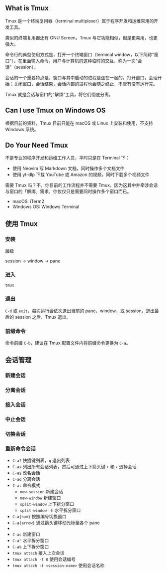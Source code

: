 ## What is Tmux

Tmux 是一个终端复用器（terminal multiplexer）属于程序开发和运维常用的开发工具。

类似的终端复用器还有 GNU Screen。Tmux 与它功能相似，但是更易用，也更强大。

命令行的典型使用方式是，打开一个终端窗口（terminal window，以下简称"窗口"），在里面输入命令。用户与计算机的这种临时的交互，称为一次"会话"（session）。

会话的一个重要特点是，窗口与其中启动的进程是连在一起的。打开窗口，会话开始；关闭窗口，会话结束，会话内部的进程也会随之终止，不管有没有运行完。

Tmux 就是会话与窗口的"解绑"工具，将它们彻底分离。

## Can I use Tmux on Windows OS

根据目前的资料，Tmux 目前只能在 macOS 或 Linux 上安装和使用，不支持 Windows 系统。

## Do Your Need Tmux

不是专业的程序开发和运维工作人员，平时只是在 Terminal 下：

- 使用 Neovim 写 Markdown 文档，同时操作多个文档文件
- 使用 yt-dlp 下载 YouTube 或 Amazon 的视频，同时下载多个视频文件

需要 Tmux 吗？不，你目前的工作流程并不需要 Tmux，因为这其中并牵涉会话与窗口的「解绑」需求，你仅仅只是需要同时操作多个窗口而已。

- macOS: iTerm2
- Windows OS: Windows Terminal

## 使用 Tmux

### 安装

层级

session → window → pane

### 进入

`tmux`

### 退出

`C-d` 或 `exit`，每次运行会依次退出当前的 pane，window，或 session，退出最后的 session 之后，Tmux 退出。

### 前缀命令

命令前缀 `C-b`，建议在 Tmux 配置文件内将前缀命令更换为 `C-a`。

## 会话管理

### 新建会话

### 分离会话

### 接入会话

### 中止会话

### 切换会话

### 重新命令会话

- `C-a?` 快捷键列表，`q` 退出列表
- `C-as` 列出所有会话列表，然后可通过上下箭头键 `↑` 和 `↓` 选择会话
- `C-a$` 改名会话
- `C-ad` 分离会话
- `C-a:` 命令模式
  - `new-session` 新建会话
  - `new-window` 新建窗口
  - `split-window` 上下拆分窗口
  - `split-window -h` 水平拆分窗口
- `C-a{num}` 按照编号切换窗口
- `C-a{arrow}` 通过箭头键移动光标至各个 pane
-
- `C-ac` 新建窗口
- `C-a"` 水平拆分窗口
- `C-a%` 上下拆分窗口
- `tmux attach` 接入上次会话
- `tmux attach -t 0` 使用会话编号
- `tmux attach -t <session-name>` 使用会话名称
